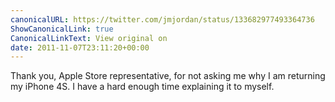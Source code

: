 ```yaml
---
canonicalURL: https://twitter.com/jmjordan/status/133682977493364736
ShowCanonicalLink: true
CanonicalLinkText: View original on
date: 2011-11-07T23:11:20+00:00
---
```

Thank you, Apple Store representative, for not asking me why I am returning my iPhone 4S. I have a hard enough time explaining it to myself.